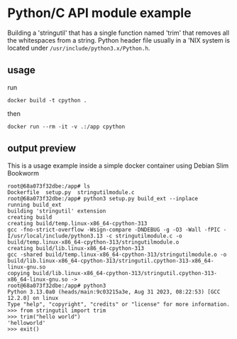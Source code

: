 # Python/C API module example
Building a 'stringutil' that has a single function named 'trim' that removes all the whitespaces from a string.
Python header file usually in a 'NIX system is located under `/usr/include/python3.x/Python.h`.

## usage 
run 
```shell
docker build -t cpython .
```
then 
``` shell
docker run --rm -it -v .:/app cpython
```

## output preview
This is a usage example inside a simple docker container using Debian Slim Bookworm
```shell
root@68a073f32dbe:/app# ls
Dockerfile  setup.py  stringutilmodule.c
root@68a073f32dbe:/app# python3 setup.py build_ext --inplace
running build_ext
building 'stringutil' extension
creating build
creating build/temp.linux-x86_64-cpython-313
gcc -fno-strict-overflow -Wsign-compare -DNDEBUG -g -O3 -Wall -fPIC -I/usr/local/include/python3.13 -c stringutilmodule.c -o build/temp.linux-x86_64-cpython-313/stringutilmodule.o
creating build/lib.linux-x86_64-cpython-313
gcc -shared build/temp.linux-x86_64-cpython-313/stringutilmodule.o -o build/lib.linux-x86_64-cpython-313/stringutil.cpython-313-x86_64-linux-gnu.so
copying build/lib.linux-x86_64-cpython-313/stringutil.cpython-313-x86_64-linux-gnu.so ->
root@68a073f32dbe:/app# python3
Python 3.13.0a0 (heads/main:9c03215a3e, Aug 31 2023, 08:22:53) [GCC 12.2.0] on linux
Type "help", "copyright", "credits" or "license" for more information.
>>> from stringutil import trim
>>> trim("hello world")
'helloworld'
>>> exit()
```
    
